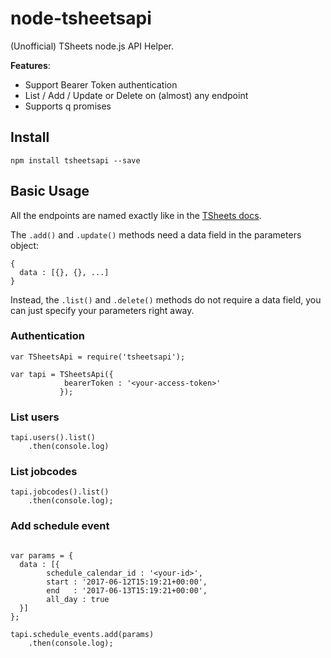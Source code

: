 # node-tsheetsapi
(Unofficial) TSheets node.js API Helper.

**Features**: 

- Support Bearer Token authentication
- List / Add / Update or Delete on (almost) any endpoint
- Supports q promises

## Install 
```
npm install tsheetsapi --save
```

## Basic Usage

All the endpoints are named exactly like in the [TSheets docs](https://developers.tsheets.com/docs/api/).

The `.add()` and `.update()` methods need a data field in the parameters object:

```
{
  data : [{}, {}, ...]
}
```

Instead, the `.list()` and `.delete()` methods do not require a data field, you can just specify your parameters right away. 


### Authentication
```
var TSheetsApi = require('tsheetsapi');

var tapi = TSheetsApi({
        	bearerToken : '<your-access-token>'
           });
```
### List users
```
tapi.users().list()
    .then(console.log)
```

### List jobcodes
```
tapi.jobcodes().list()
    .then(console.log);
```

### Add schedule event
```

var params = {
  data : [{
        schedule_calendar_id : '<your-id>',
        start : '2017-06-12T15:19:21+00:00',
        end   : '2017-06-13T15:19:21+00:00',
        all_day : true
  }]
};

tapi.schedule_events.add(params)
    .then(console.log);

```

